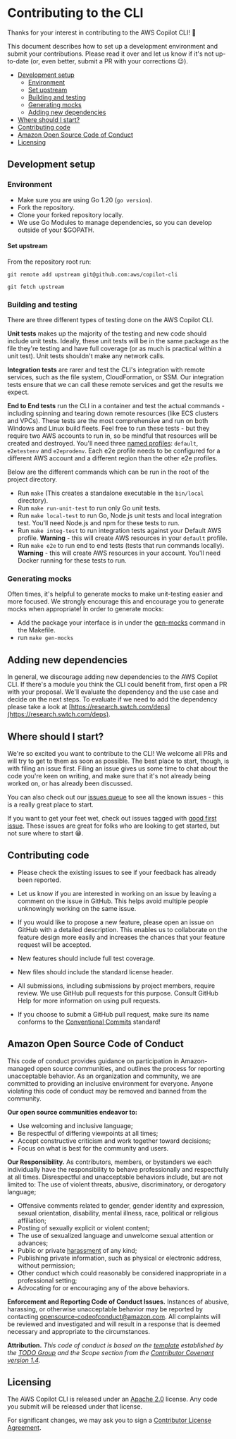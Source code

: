 # Contributing to the CLI

Thanks for your interest in contributing to the AWS Copilot CLI! 💖

This document describes how to set up a development environment and submit your contributions.
Please read it over and let us know if it's not up-to-date (or, even better, submit a PR with your corrections 😉).

- [Development setup](#development-setup)
  - [Environment](#environment)
  - [Set upstream](#set-upstream)
  - [Building and testing](#building-and-testing)
  - [Generating mocks](#generating-mocks)
  - [Adding new dependencies](#adding-new-dependencies)
- [Where should I start?](#where-should-i-start)
- [Contributing code](#contributing-code)
- [Amazon Open Source Code of Conduct](#amazon-open-source-code-of-conduct)
- [Licensing](#licensing)

## Development setup

### Environment

- Make sure you are using Go 1.20 (`go version`).
- Fork the repository.
- Clone your forked repository locally.
- We use Go Modules to manage dependencies, so you can develop outside of your $GOPATH.

#### Set upstream

From the repository root run:

`git remote add upstream git@github.com:aws/copilot-cli`

`git fetch upstream`

### Building and testing

There are three different types of testing done on the AWS Copilot CLI.

**Unit tests** makes up the majority of the testing and new code should include unit tests.
Ideally, these unit tests will be in the same package as the file they're testing and have full coverage (or as much is practical within a unit test).
Unit tests shouldn't make any network calls.

**Integration tests** are rarer and test the CLI's integration with remote services, such as the file system, CloudFormation, or SSM.
Our integration tests ensure that we can call these remote services and get the results we expect.

**End to End tests** run the CLI in a container and test the actual commands - including spinning and tearing down remote resources (like ECS clusters and VPCs).
These tests are the most comprehensive and run on both Windows and Linux build fleets.
Feel free to run these tests - but they require two AWS accounts to run in, so be mindful that resources will be created and destroyed.
You'll need three [named profiles](https://docs.aws.amazon.com/cli/latest/userguide/cli-configure-profiles.html): `default`, `e2etestenv` and `e2eprodenv`.
Each e2e profile needs to be configured for a different AWS account and a different region than the other e2e profiles.

Below are the different commands which can be run in the root of the project directory.

* Run `make` (This creates a standalone executable in the `bin/local` directory).
* Run `make run-unit-test` to run only Go unit tests.
* Run `make local-test` to run Go, Node.js unit tests and local integration test. You'll need Node.js and npm for these tests to run.
* Run `make integ-test` to run integration tests against your Default AWS profile. **Warning** - this will create AWS resources in your `default` profile.
* Run `make e2e` to run end to end tests (tests that run commands locally). **Warning** - this will create AWS resources in your account. You'll need Docker running for these tests to run.

### Generating mocks
Often times, it's helpful to generate mocks to make unit-testing easier and more focused. We strongly encourage this and encourage you to generate mocks when appropriate! In order to generate mocks:

* Add the package your interface is in under the [gen-mocks](https://github.com/aws/copilot-cli/blob/master/Makefile) command in the Makefile.
* run `make gen-mocks`

## Adding new dependencies

In general, we discourage adding new dependencies to the AWS Copilot CLI. If there's a module you think the CLI could benefit from, first open a PR with your proposal.
We'll evaluate the dependency and the use case and decide on the next steps. To evaluate if we need to add the dependency please take a look at [https://research.swtch.com/deps](https://research.swtch.com/deps).

## Where should I start?

We're so excited you want to contribute to the CLI! We welcome all PRs and will try to get to them as soon as possible.
The best place to start, though, is with filing an issue first. Filing an issue gives us some time to chat about the code you're keen on writing, and make sure that it's not already being worked on, or has already been discussed.

You can also check out our [issues queue](https://github.com/aws/copilot-cli/issues) to see all the known issues - this is a really great place to start.

If you want to get your feet wet, check out issues tagged with [good first issue](https://github.com/aws/copilot-cli/issues?q=is%3Aissue+is%3Aopen+label%3A%22good+first+issue%22).
These issues are great for folks who are looking to get started, but not sure where to start 😁.

## Contributing code
* Please check the existing issues to see if your feedback has already been reported.

* Let us know if you are interested in working on an issue by leaving a comment
on the issue in GitHub. This helps avoid multiple people unknowingly working on
the same issue.

* If you would like to propose a new feature, please open an issue on GitHub with
a detailed description. This enables us to collaborate on the feature design
more easily and increases the chances that your feature request will be accepted.

* New features should include full test coverage.

* New files should include the standard license  header.

* All submissions, including submissions by project members, require review. We
use GitHub pull requests for this purpose. Consult GitHub Help for more
information on using pull requests.

* If you choose to submit a GitHub pull request, make sure its name conforms to
the [Conventional Commits](https://www.conventionalcommits.org/en/v1.0.0/) standard!

## Amazon Open Source Code of Conduct

This code of conduct provides guidance on participation in Amazon-managed open source communities, and outlines the process for reporting unacceptable behavior. As an organization and community, we are committed to providing an inclusive environment for everyone. Anyone violating this code of conduct may be removed and banned from the community.

**Our open source communities endeavor to:**
* Use welcoming and inclusive language;
* Be respectful of differing viewpoints at all times;
* Accept constructive criticism and work together toward decisions;
* Focus on what is best for the community and users.

**Our Responsibility.** As contributors, members, or bystanders we each individually have the responsibility to behave professionally and respectfully at all times. Disrespectful and unacceptable behaviors include, but are not limited to:
The use of violent threats, abusive, discriminatory, or derogatory language;
* Offensive comments related to gender, gender identity and expression, sexual orientation, disability, mental illness, race, political or religious affiliation;
* Posting of sexually explicit or violent content;
* The use of sexualized language and unwelcome sexual attention or advances;
* Public or private [harassment](http://todogroup.org/opencodeofconduct/#definitions) of any kind;
* Publishing private information, such as physical or electronic address, without permission;
* Other conduct which could reasonably be considered inappropriate in a professional setting;
* Advocating for or encouraging any of the above behaviors.

**Enforcement and Reporting Code of Conduct Issues.**
Instances of abusive, harassing, or otherwise unacceptable behavior may be reported by contacting opensource-codeofconduct@amazon.com. All complaints will be reviewed and investigated and will result in a response that is deemed necessary and appropriate to the circumstances.

**Attribution.** _This code of conduct is based on the [template](http://todogroup.org/opencodeofconduct) established by the [TODO Group](http://todogroup.org/) and the Scope section from the [Contributor Covenant version 1.4](http://contributor-covenant.org/version/1/4/)._

## Licensing
The AWS Copilot CLI is released under an [Apache 2.0](http://aws.amazon.com/apache-2-0/) license. Any code you submit will be released under that license.

For significant changes, we may ask you to sign a [Contributor License Agreement](http://en.wikipedia.org/wiki/Contributor_License_Agreement).

